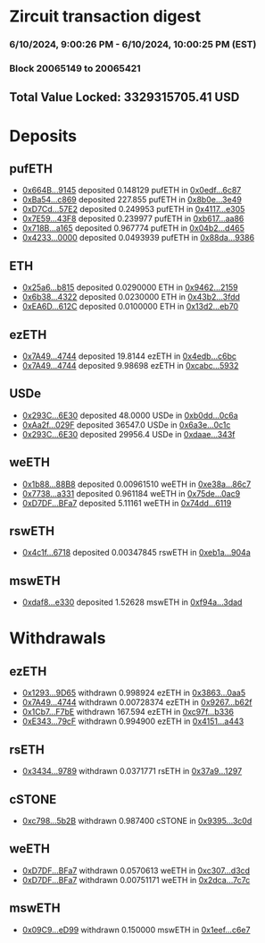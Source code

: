 # Zircuit transaction digest
### 6/10/2024, 9:00:26 PM - 6/10/2024, 10:00:25 PM (EST)
### Block 20065149 to 20065421

## Total Value Locked: 3329315705.41 USD

# Deposits
## pufETH
- [0x664B...9145](https://etherscan.io/address/0x664B81e1ce5714B7b5118f16B37E87e36Fc69145) deposited 0.148129 pufETH in [0x0edf...6c87](https://etherscan.io/tx/0x664B81e1ce5714B7b5118f16B37E87e36Fc69145)
- [0xBa54...c869](https://etherscan.io/address/0xBa5477241De3cE80A8DfC2b8Fc90c9FAb1E8c869) deposited 227.855 pufETH in [0x8b0e...3e49](https://etherscan.io/tx/0xBa5477241De3cE80A8DfC2b8Fc90c9FAb1E8c869)
- [0xD7Cd...57E2](https://etherscan.io/address/0xD7Cd0f4645b5e06633992CF991BB5c4377f357E2) deposited 0.249953 pufETH in [0x4117...e305](https://etherscan.io/tx/0xD7Cd0f4645b5e06633992CF991BB5c4377f357E2)
- [0x7E59...43F8](https://etherscan.io/address/0x7E59955A1b1960a4fA945bA4D0d3A5BAa58543F8) deposited 0.239977 pufETH in [0xb617...aa86](https://etherscan.io/tx/0x7E59955A1b1960a4fA945bA4D0d3A5BAa58543F8)
- [0x718B...a165](https://etherscan.io/address/0x718Bb3A3e48dB11250788388039c2C4EB2dAa165) deposited 0.967774 pufETH in [0x04b2...d465](https://etherscan.io/tx/0x718Bb3A3e48dB11250788388039c2C4EB2dAa165)
- [0x4233...0000](https://etherscan.io/address/0x42336f5828270aCBF33891b9B7BB0A231E750000) deposited 0.0493939 pufETH in [0x88da...9386](https://etherscan.io/tx/0x42336f5828270aCBF33891b9B7BB0A231E750000)
## ETH
- [0x25a6...b815](https://etherscan.io/address/0x25a69076B98601bB07F2C62B6338Bce89691b815) deposited 0.0290000 ETH in [0x9462...2159](https://etherscan.io/tx/0x25a69076B98601bB07F2C62B6338Bce89691b815)
- [0x6b38...4322](https://etherscan.io/address/0x6b3851119412ab2851E1BbA1187AcFa987Bd4322) deposited 0.0230000 ETH in [0x43b2...3fdd](https://etherscan.io/tx/0x6b3851119412ab2851E1BbA1187AcFa987Bd4322)
- [0xEA6D...612C](https://etherscan.io/address/0xEA6D3ef9BcEA9E5cB56CAF6001724BfCe57D612C) deposited 0.0100000 ETH in [0x13d2...eb70](https://etherscan.io/tx/0xEA6D3ef9BcEA9E5cB56CAF6001724BfCe57D612C)
## ezETH
- [0x7A49...4744](https://etherscan.io/address/0x7A493Be5c2ce014cD049Bf178a1ac0Db1B434744) deposited 19.8144 ezETH in [0x4edb...c6bc](https://etherscan.io/tx/0x7A493Be5c2ce014cD049Bf178a1ac0Db1B434744)
- [0x7A49...4744](https://etherscan.io/address/0x7A493Be5c2ce014cD049Bf178a1ac0Db1B434744) deposited 9.98698 ezETH in [0xcabc...5932](https://etherscan.io/tx/0x7A493Be5c2ce014cD049Bf178a1ac0Db1B434744)
## USDe
- [0x293C...6E30](https://etherscan.io/address/0x293C6937D8D82e05B01335F7B33FBA0c8e256E30) deposited 48.0000 USDe in [0xb0dd...0c6a](https://etherscan.io/tx/0x293C6937D8D82e05B01335F7B33FBA0c8e256E30)
- [0xAa2f...029F](https://etherscan.io/address/0xAa2f9714Ff1b3e2F8d886fE50461b6c51a73029F) deposited 36547.0 USDe in [0x6a3e...0c1c](https://etherscan.io/tx/0xAa2f9714Ff1b3e2F8d886fE50461b6c51a73029F)
- [0x293C...6E30](https://etherscan.io/address/0x293C6937D8D82e05B01335F7B33FBA0c8e256E30) deposited 29956.4 USDe in [0xdaae...343f](https://etherscan.io/tx/0x293C6937D8D82e05B01335F7B33FBA0c8e256E30)
## weETH
- [0x1b88...88B8](https://etherscan.io/address/0x1b88Da14Bd5591124c6cE4A6298f4558a97B88B8) deposited 0.00961510 weETH in [0xe38a...86c7](https://etherscan.io/tx/0x1b88Da14Bd5591124c6cE4A6298f4558a97B88B8)
- [0x7738...a331](https://etherscan.io/address/0x7738874Ed14bAea6971Bc955103e63f4661ca331) deposited 0.961184 weETH in [0x75de...0ac9](https://etherscan.io/tx/0x7738874Ed14bAea6971Bc955103e63f4661ca331)
- [0xD7DF...BFa7](https://etherscan.io/address/0xD7DF7E085214743530afF339aFC420c7c720BFa7) deposited 5.11161 weETH in [0x74dd...6119](https://etherscan.io/tx/0xD7DF7E085214743530afF339aFC420c7c720BFa7)
## rswETH
- [0x4c1f...6718](https://etherscan.io/address/0x4c1f23B113014F027605F3A5FD59c6d301F66718) deposited 0.00347845 rswETH in [0xeb1a...904a](https://etherscan.io/tx/0x4c1f23B113014F027605F3A5FD59c6d301F66718)
## mswETH
- [0xdaf8...e330](https://etherscan.io/address/0xdaf8b06E2F3D5699e066e6e3248f4830430Be330) deposited 1.52628 mswETH in [0xf94a...3dad](https://etherscan.io/tx/0xdaf8b06E2F3D5699e066e6e3248f4830430Be330)
# Withdrawals
## ezETH
- [0x1293...9D65](https://etherscan.io/address/0x1293f3310a831240b6588cf87A6B125753ab9D65) withdrawn 0.998924 ezETH in [0x3863...0aa5](https://etherscan.io/tx/0x1293f3310a831240b6588cf87A6B125753ab9D65)
- [0x7A49...4744](https://etherscan.io/address/0x7A493Be5c2ce014cD049Bf178a1ac0Db1B434744) withdrawn 0.00728374 ezETH in [0x9267...b62f](https://etherscan.io/tx/0x7A493Be5c2ce014cD049Bf178a1ac0Db1B434744)
- [0x1Cb7...F7bE](https://etherscan.io/address/0x1Cb7F3EaB52BbE5F6635378b09d4856FB43FF7bE) withdrawn 167.594 ezETH in [0xc97f...b336](https://etherscan.io/tx/0x1Cb7F3EaB52BbE5F6635378b09d4856FB43FF7bE)
- [0xE343...79cF](https://etherscan.io/address/0xE3430455162291315E549792517f656676a279cF) withdrawn 0.994900 ezETH in [0x4151...a443](https://etherscan.io/tx/0xE3430455162291315E549792517f656676a279cF)
## rsETH
- [0x3434...9789](https://etherscan.io/address/0x34349c5569e7B846c3558961552D2202760A9789) withdrawn 0.0371771 rsETH in [0x37a9...1297](https://etherscan.io/tx/0x34349c5569e7B846c3558961552D2202760A9789)
## cSTONE
- [0xc798...5b2B](https://etherscan.io/address/0xc79842b6e0A89Eefd756376358AE76E462B15b2B) withdrawn 0.987400 cSTONE in [0x9395...3c0d](https://etherscan.io/tx/0xc79842b6e0A89Eefd756376358AE76E462B15b2B)
## weETH
- [0xD7DF...BFa7](https://etherscan.io/address/0xD7DF7E085214743530afF339aFC420c7c720BFa7) withdrawn 0.0570613 weETH in [0xc307...d3cd](https://etherscan.io/tx/0xD7DF7E085214743530afF339aFC420c7c720BFa7)
- [0xD7DF...BFa7](https://etherscan.io/address/0xD7DF7E085214743530afF339aFC420c7c720BFa7) withdrawn 0.00751171 weETH in [0x2dca...7c7c](https://etherscan.io/tx/0xD7DF7E085214743530afF339aFC420c7c720BFa7)
## mswETH
- [0x09C9...eD99](https://etherscan.io/address/0x09C91a361FEFC0e35725a9561eAFAc98F798eD99) withdrawn 0.150000 mswETH in [0x1eef...c6e7](https://etherscan.io/tx/0x09C91a361FEFC0e35725a9561eAFAc98F798eD99)
